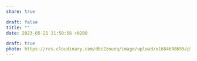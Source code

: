 ```yaml
---
share: true

draft: false
title: ""
date: 2023-05-21 21:50:58 +0200

draft: true
photo: https://res.cloudinary.com/dbi2zounq/image/upload/v1684698655/pltouhlhxqgsybjpu6t2.jpg
---
```

